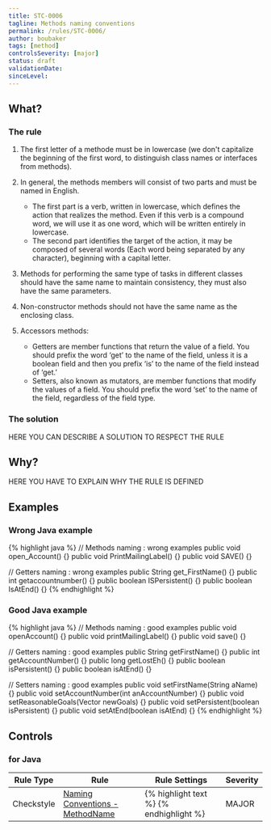 ```yaml
---
title: STC-0006
tagline: Methods naming conventions
permalink: /rules/STC-0006/
author: boubaker
tags: [method]
controlsSeverity: [major]
status: draft
validationDate:
sinceLevel:
---
```


<a name="what"></a>
## What?

### <i class="fa fa-info-circle"></i> The rule

1. The first letter of a methode must be in lowercase (we don't capitalize the beginning of the first word, to distinguish
class names or interfaces from methods).

2. In general, the methods members will consist of two parts and must be named in English.

    * The first part is a verb, written in lowercase, which defines the action that realizes the method. Even if this verb is a
compound word, we will use it as one word, which will be written entirely in lowercase.
    * The second part identifies the target of the action, it may be composed of several words (Each word being separated by any
 character), beginning with a capital letter.

3. Methods for performing the same type of tasks in different classes should have the same name to maintain consistency, they
must also have the same parameters.

4. Non-constructor methods should not have the same name as the enclosing class.

5. Accessors methods:

    * Getters are member functions that return the value of a field. You should prefix the word ‘get’ to the name of the field,
unless it is a boolean field and then you prefix ‘is’ to the name of the field instead of ‘get.’
    * Setters, also known as mutators, are member functions that modify the values of a field.  You should prefix the word ‘set’
 to the name of the field, regardless of the field type.

### <i class="fa fa-lightbulb-o"></i> The solution

HERE YOU CAN DESCRIBE A SOLUTION TO RESPECT THE RULE

<a name="why"></a>
## Why?

HERE YOU HAVE TO EXPLAIN WHY THE RULE IS DEFINED

<a name="examples"></a>
## Examples

<div class="panel panel-danger">
  <div class="panel-heading">
    <h3 class="panel-title"><i class="fa fa-thumbs-down pull-right"></i> Wrong Java example</h3>
  </div>
  <div class="panel-body">

{% highlight java %}
// Methods naming : wrong examples
public void open_Account() {}
public void PrintMailingLabel() {}
public void SAVE() {}

// Getters naming : wrong examples
public String get_FirstName() {}
public int getaccountnumber() {}
public boolean ISPersistent() {}
public boolean IsAtEnd() {}
{% endhighlight %}

  </div>
</div>


<div class="panel panel-success">
  <div class="panel-heading">
    <h3 class="panel-title"><i class="fa fa-thumbs-up pull-right"></i> Good Java example</h3>
  </div>
  <div class="panel-body">

{% highlight java %}
// Methods naming : good examples
public void openAccount() {}
public void printMailingLabel() {}
public void save() {}

// Getters naming : good examples
public String getFirstName() {}
public int getAccountNumber() {}
public long getLostEh() {}
public boolean isPersistent() {}
public boolean isAtEnd() {}

// Setters naming : good examples
public void setFirstName(String aName) {}
public void setAccountNumber(int anAccountNumber) {}
public void setReasonableGoals(Vector newGoals) {}
public void setPersistent(boolean isPersistent) {}
public void setAtEnd(boolean isAtEnd) {}
{% endhighlight %}

  </div>
</div>


<a name="controls"></a>
## <i class="fa fa-shield"></i> Controls

### for Java

<div class="table-responsive">
  <table class="table">
    <thead>
      <tr>
        <th>Rule Type</th>
        <th>Rule</th>
        <th>Rule Settings</th>
        <th>Severity</th>
      </tr>
    </thead>
    <tbody>
     <tr>
       <td>Checkstyle</td>
       <td><a href="http://checkstyle.sourceforge.net/config_naming.html#MethodName" >Naming Conventions - MethodName</a></td>
       <td>
{% highlight text %}
<module name="MethodName">
   <property name="format" value="^[a-z][a-zA-Z0-9]*$"/>
   <property name="allowClassName" value="false"/>
</module>
{% endhighlight %}
       </td>
       <td>MAJOR</td>
     </tr>
   </tbody>
  </table>
</div>

